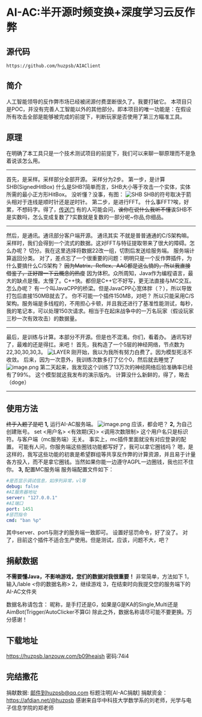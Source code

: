 # AI-AC:半开源时频变换+深度学习云反作弊

## **源代码**
```
https://github.com/huzpsb/AIAClient
```
## **简介**
人工智能领导的反作弊市场已经被闭源付费垄断很久了。我要打破它。
本项目只是POC，并没有完善人工智能以外的其他部分。即本项目的唯一功能是：在假设所有攻击全部是能够被完成的前提下，判断玩家是否使用了第三方瞄准工具。
## **原理**
在明确了本工具只是一个技术测试项目的前提下，我们可以来聊一聊原理而不是急着说该怎么用。

------------------------------------
首先，是采样。采样部分全部开源。
采样分为2步。
第一步，是计算SHB(SignedHitBox)
什么是SHB?简单而言，SHB大小等于攻击一个实体，实体所需的最小正方形HitBox。
没听懂？没事，有图：
![SHB](https://attachment.mcbbs.net/public/resource/5265dbaf-76f5-46b8-bd8d-cb2826c844b0.png)
SHB的符号取决于箭头相对于连线是顺时针还是逆时针。
第二步，是进行FFT。
什么事FFT?唉，好累，不想码字。得了，[传送门](https://zhuanlan.zhihu.com/p/347091298)
有的人可能会问，~~诶你在说什么我听不懂~~诶SHB不是实数吗，怎么变成复数了?实数就是复数的一部分呢~你品,你细品。

------------------------------------

然后，是通讯。通讯部分客户端开源。
通讯其实 不就是普普通通的C/S架构嘛。
采样时，我们会得到一个流式的数据。这对FFT与特征提取带来了很大的障碍。怎么办呢？
切分。我在这里选择将数据22改一组，切割后发送给服务端。
服务端计算返回分类。
对了，差点忘了一个很重要的问题：明明只是一个反作弊插件，为什么要搞什么C/S架构？
~~因为Matrix、Reflex、AAC都是这么搞的，所以我直接借鉴了，正好蹭一下云概念的热度~~
因为体积。众所周知，Java作为编程语言，最大的缺点是慢。太慢了。C++快。都但是C++它不好写，更无法直接与MC交互。怎么办呢？
有一个叫JavaCPP的桥梁。但是JavaCPP心宽体胖（？），所以导致打包后直接150MB就去了。
你不可能一个插件150MB，对吧？
所以只能采用C/S架构。服务端是多线程的，不用担心卡顿，并且我还进行了基准性能测试，每秒，我的笔记本，可以处理150次请求。相当于在起床战争中的一万名玩家（假设玩家三秒一次有效攻击）的数据量。

------------------------------------

最后，是训练与计算。本部分不开源。但是也不混淆。你们，看着办。
通讯写好了，最难的还是得扛。来吧！
首先，我构造了一个5层的神经网络，节点数为22,30,30,30,3。
![LAYER](https://attachment.mcbbs.net/public/resource/10319bdd-e6f0-40ff-b2b4-35f6aecc63e8.png)
刚开始，我以为我所有努力白费了。因为模型死活不收敛。
后来，因为一次意外，我训练次数多打了亿个0，然后就去睡觉了
![image.png](https://attachment.mcbbs.net/public/resource/c42017cf-3d74-4daa-9758-9eb567ea4730.png)
第二天起来，我发现这个训练了13万次的神经网络后验准确率已经有了99%。
这个模型就这我发布的演示版内。
计算没什么新鲜的，得了，略去（doge）

------------------------------------

## **使用方法**
~~终于入题了是吧~~
**1,** 运行AI-AC服务端。
![image.png](https://attachment.mcbbs.net/public/resource/e218eee9-fc29-4070-bcf9-4d44f1dff875.png)
应该，都会吧？
**2,** 为自己创建账号。
set <用户名> <有效期(天)> <ip> <调用次数限制>
这个用户名只是标识符。与客户端（mc服务端）无关。
事实上，mc插件里面就没有对应登录的配置。
可能有人问，你服务端这些圈钱功能都写好了，我可以拿它圈钱吗？
嗯，是这样的，我写这些功能的初衷是希望群组等共享反作弊的计算资源，并且易于计量各方投入，而不是拿它圈钱。当然如果你能一边遵守AGPL一边圈钱，我也拦不住你。
**3,** 配置MC服务端
服务端配置文件如下：
``` yaml
#是否显示调试信息，如序列异常，vl等
debug: false
#AI服务器地址
server: "127.0.0.1"
#AI端口
port: 1451
#惩罚指令
cmd: "ban %p"
```
其中server、port与刚才的服务端一致即可。
设置好惩罚命令，好了没了。
对了，目前这个插件不适合生产使用。但是测试，应该，问题不大，吧？

## **捐献数据**
**不需要懂Java，不影响游戏，您们的数据对我很重要！**
非常简单，方法如下
1，输入/lable <你的数据名称>
2，继续游戏
3，在结束时向我提交您的服务端下的AI-AC文件夹

数据名称请包含：
昵称，是手打还是G，如果是G是KA的Single,Multi还是AimBot(Trigger/AutoClicker不算G)
除此之外，数据名称请尽可能不要更换。万分感谢！

## **下载地址**
https://huzpsb.lanzouw.com/b09heaish
密码:74i4

## **完结撒花**
捐献数据: 邮件到huzpsb@qq.com 标题注明[AI-AC捐献]
捐献资金：https://afdian.net/@huzpsb
感谢来自华中科技大学数学系的刘老师，光学与电子信息学院的郑老师

